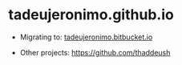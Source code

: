 # tadeujeronimo.github.io

- Migrating to: [tadeujeronimo.bitbucket.io](https://tadeujeronimo.bitbucket.io)

- Other projects: https://github.com/thaddeush
